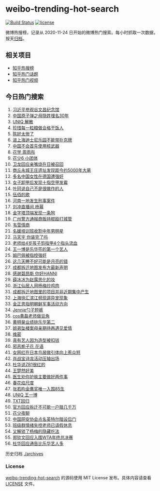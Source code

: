 # weibo-trending-hot-search

[![Build Status](https://github.com/justjavac/weibo-trending-hot-search/workflows/ci/badge.svg?branch=master)](https://github.com/justjavac/weibo-trending-hot-search/actions)
[![license](https://img.shields.io/github/license/justjavac/weibo-trending-hot-search)](https://github.com/justjavac/weibo-trending-hot-search/blob/master/LICENSE)

微博热搜榜，记录从 2020-11-24 日开始的微博热门搜索。每小时抓取一次数据，按天[归档](./archives)。

## 相关项目

- [知乎热搜榜](https://github.com/justjavac/zhihu-trending-top-search)
- [知乎热门话题](https://github.com/justjavac/zhihu-trending-hot-questions)
- [知乎热门视频](https://github.com/justjavac/zhihu-trending-hot-video)

## 今日热门搜索

<!-- BEGIN -->
<!-- 最后更新时间 Thu Oct 17 2024 01:15:46 GMT+0800 (China Standard Time) -->

1. [习近平参观谷文昌纪念馆](https://s.weibo.com//weibo?q=%23%E4%B9%A0%E8%BF%91%E5%B9%B3%E5%8F%82%E8%A7%82%E8%B0%B7%E6%96%87%E6%98%8C%E7%BA%AA%E5%BF%B5%E9%A6%86%23&Refer=new_time)
1. [中国原子弹之母隐姓埋名30年](https://s.weibo.com//weibo?q=%23%E4%B8%AD%E5%9B%BD%E5%8E%9F%E5%AD%90%E5%BC%B9%E4%B9%8B%E6%AF%8D%E9%9A%90%E5%A7%93%E5%9F%8B%E5%90%8D30%E5%B9%B4%23&t=31&band_rank=35&Refer=top)
1. [UNIQ 解散](https://s.weibo.com//weibo?q=UNIQ%20%E8%A7%A3%E6%95%A3&t=31&band_rank=1&Refer=top)
1. [珍惜每一粒粮做合格干饭人](https://s.weibo.com//weibo?q=%23%E7%8F%8D%E6%83%9C%E6%AF%8F%E4%B8%80%E7%B2%92%E7%B2%AE%E5%81%9A%E5%90%88%E6%A0%BC%E5%B9%B2%E9%A5%AD%E4%BA%BA%23&t=31&band_rank=3&Refer=top)
1. [陈好太惨了](https://s.weibo.com//weibo?q=%E9%99%88%E5%A5%BD%E5%A4%AA%E6%83%A8%E4%BA%86&t=31&band_rank=4&Refer=top)
1. [进上海迪士尼乐园不能带扑克牌](https://s.weibo.com//weibo?q=%23%E8%BF%9B%E4%B8%8A%E6%B5%B7%E8%BF%AA%E5%A3%AB%E5%B0%BC%E4%B9%90%E5%9B%AD%E4%B8%8D%E8%83%BD%E5%B8%A6%E6%89%91%E5%85%8B%E7%89%8C%23&t=31&band_rank=5&Refer=top)
1. [中国不会首先使用核武器](https://s.weibo.com//weibo?q=%23%E4%B8%AD%E5%9B%BD%E4%B8%8D%E4%BC%9A%E9%A6%96%E5%85%88%E4%BD%BF%E7%94%A8%E6%A0%B8%E6%AD%A6%E5%99%A8%23&t=31&band_rank=2&Refer=top)
1. [花学 周雨彤](https://s.weibo.com//weibo?q=%E8%8A%B1%E5%AD%A6%20%E5%91%A8%E9%9B%A8%E5%BD%A4&t=31&band_rank=7&Refer=top)
1. [花少6 小团体](https://s.weibo.com//weibo?q=%E8%8A%B1%E5%B0%916%20%E5%B0%8F%E5%9B%A2%E4%BD%93&t=31&band_rank=8&Refer=top)
1. [卫龙回应亲嘴烧在日被召回](https://s.weibo.com//weibo?q=%23%E5%8D%AB%E9%BE%99%E5%9B%9E%E5%BA%94%E4%BA%B2%E5%98%B4%E7%83%A7%E5%9C%A8%E6%97%A5%E8%A2%AB%E5%8F%AC%E5%9B%9E%23&t=31&band_rank=9&Refer=top)
1. [商丘永城王庄遗址发现距今约5000年大墓](https://s.weibo.com//weibo?q=%23%E5%95%86%E4%B8%98%E6%B0%B8%E5%9F%8E%E7%8E%8B%E5%BA%84%E9%81%97%E5%9D%80%E5%8F%91%E7%8E%B0%E8%B7%9D%E4%BB%8A%E7%BA%A65000%E5%B9%B4%E5%A4%A7%E5%A2%93%23&t=31&band_rank=10&Refer=top)
1. [多名中国女性在德国遭强奸](https://s.weibo.com//weibo?q=%23%E5%A4%9A%E5%90%8D%E4%B8%AD%E5%9B%BD%E5%A5%B3%E6%80%A7%E5%9C%A8%E5%BE%B7%E5%9B%BD%E9%81%AD%E5%BC%BA%E5%A5%B8%23&t=31&band_rank=11&Refer=top)
1. [女子卸甲后发现十指空甲发霉](https://s.weibo.com//weibo?q=%23%E5%A5%B3%E5%AD%90%E5%8D%B8%E7%94%B2%E5%90%8E%E5%8F%91%E7%8E%B0%E5%8D%81%E6%8C%87%E7%A9%BA%E7%94%B2%E5%8F%91%E9%9C%89%23&t=31&band_rank=12&Refer=top)
1. [叶珂说自己不是很做作的人](https://s.weibo.com//weibo?q=%23%E5%8F%B6%E7%8F%82%E8%AF%B4%E8%87%AA%E5%B7%B1%E4%B8%8D%E6%98%AF%E5%BE%88%E5%81%9A%E4%BD%9C%E7%9A%84%E4%BA%BA%23&t=31&band_rank=13&Refer=top)
1. [伍佰的歌](https://s.weibo.com//weibo?q=%E4%BC%8D%E4%BD%B0%E7%9A%84%E6%AD%8C&t=31&band_rank=17&Refer=top)
1. [河南一地发生刑事案件](https://s.weibo.com//weibo?q=%23%E6%B2%B3%E5%8D%97%E4%B8%80%E5%9C%B0%E5%8F%91%E7%94%9F%E5%88%91%E4%BA%8B%E6%A1%88%E4%BB%B6%23&t=31&band_rank=15&Refer=top)
1. [刘冲直播间 杨幂](https://s.weibo.com//weibo?q=%E5%88%98%E5%86%B2%E7%9B%B4%E6%92%AD%E9%97%B4%20%E6%9D%A8%E5%B9%82&t=31&band_rank=16&Refer=top)
1. [金字塔顶端发现一条狗](https://s.weibo.com//weibo?q=%23%E9%87%91%E5%AD%97%E5%A1%94%E9%A1%B6%E7%AB%AF%E5%8F%91%E7%8E%B0%E4%B8%80%E6%9D%A1%E7%8B%97%23&t=31&band_rank=20&Refer=top)
1. [广州警方通报商贩持棍殴打城管](https://s.weibo.com//weibo?q=%23%E5%B9%BF%E5%B7%9E%E8%AD%A6%E6%96%B9%E9%80%9A%E6%8A%A5%E5%95%86%E8%B4%A9%E6%8C%81%E6%A3%8D%E6%AE%B4%E6%89%93%E5%9F%8E%E7%AE%A1%23&t=31&band_rank=29&Refer=top)
1. [韦雪情商](https://s.weibo.com//weibo?q=%E9%9F%A6%E9%9B%AA%E6%83%85%E5%95%86&t=31&band_rank=18&Refer=top)
1. [名媛培训班收割中年男明星](https://s.weibo.com//weibo?q=%23%E5%90%8D%E5%AA%9B%E5%9F%B9%E8%AE%AD%E7%8F%AD%E6%94%B6%E5%89%B2%E4%B8%AD%E5%B9%B4%E7%94%B7%E6%98%8E%E6%98%9F%23&t=31&band_rank=19&Refer=top)
1. [马天宇 你装完了吗](https://s.weibo.com//weibo?q=%E9%A9%AC%E5%A4%A9%E5%AE%87%20%E4%BD%A0%E8%A3%85%E5%AE%8C%E4%BA%86%E5%90%97&t=31&band_rank=21&Refer=top)
1. [老师给4岁孩子剪指甲4个指头流血](https://s.weibo.com//weibo?q=%23%E8%80%81%E5%B8%88%E7%BB%994%E5%B2%81%E5%AD%A9%E5%AD%90%E5%89%AA%E6%8C%87%E7%94%B24%E4%B8%AA%E6%8C%87%E5%A4%B4%E6%B5%81%E8%A1%80%23&t=31&band_rank=22&Refer=top)
1. [王一博是乐华签的第一个艺人](https://s.weibo.com//weibo?q=%23%E7%8E%8B%E4%B8%80%E5%8D%9A%E6%98%AF%E4%B9%90%E5%8D%8E%E7%AD%BE%E7%9A%84%E7%AC%AC%E4%B8%80%E4%B8%AA%E8%89%BA%E4%BA%BA%23&t=31&band_rank=23&Refer=top)
1. [姆巴佩被指控强奸](https://s.weibo.com//weibo?q=%23%E5%A7%86%E5%B7%B4%E4%BD%A9%E8%A2%AB%E6%8C%87%E6%8E%A7%E5%BC%BA%E5%A5%B8%23&t=31&band_rank=24&Refer=top)
1. [这几天睡不好可能是月亮的错](https://s.weibo.com//weibo?q=%23%E8%BF%99%E5%87%A0%E5%A4%A9%E7%9D%A1%E4%B8%8D%E5%A5%BD%E5%8F%AF%E8%83%BD%E6%98%AF%E6%9C%88%E4%BA%AE%E7%9A%84%E9%94%99%23&t=31&band_rank=23&Refer=top)
1. [成都拆迁地图发布方最新声明](https://s.weibo.com//weibo?q=%23%E6%88%90%E9%83%BD%E6%8B%86%E8%BF%81%E5%9C%B0%E5%9B%BE%E5%8F%91%E5%B8%83%E6%96%B9%E6%9C%80%E6%96%B0%E5%A3%B0%E6%98%8E%23&t=31&band_rank=6&Refer=top)
1. [感谢碧昂斯 你好HANNI](https://s.weibo.com//weibo?q=%E6%84%9F%E8%B0%A2%E7%A2%A7%E6%98%82%E6%96%AF%20%E4%BD%A0%E5%A5%BDHANNI&t=31&band_rank=33&Refer=top)
1. [薛冰冰为赵露思化的妆](https://s.weibo.com//weibo?q=%23%E8%96%9B%E5%86%B0%E5%86%B0%E4%B8%BA%E8%B5%B5%E9%9C%B2%E6%80%9D%E5%8C%96%E7%9A%84%E5%A6%86%23&t=31&band_rank=26&Refer=top)
1. [浙江仙居人用杨梅炒鸡肉](https://s.weibo.com//weibo?q=%23%E6%B5%99%E6%B1%9F%E4%BB%99%E5%B1%85%E4%BA%BA%E7%94%A8%E6%9D%A8%E6%A2%85%E7%82%92%E9%B8%A1%E8%82%89%23&t=31&band_rank=14&Refer=top)
1. [成都拆迁地图里的项目并非近期集中产生](https://s.weibo.com//weibo?q=%23%E6%88%90%E9%83%BD%E6%8B%86%E8%BF%81%E5%9C%B0%E5%9B%BE%E9%87%8C%E7%9A%84%E9%A1%B9%E7%9B%AE%E5%B9%B6%E9%9D%9E%E8%BF%91%E6%9C%9F%E9%9B%86%E4%B8%AD%E4%BA%A7%E7%94%9F%23&t=31&band_rank=30&Refer=top)
1. [上海徐汇滨江频现遛异宠现象](https://s.weibo.com//weibo?q=%23%E4%B8%8A%E6%B5%B7%E5%BE%90%E6%B1%87%E6%BB%A8%E6%B1%9F%E9%A2%91%E7%8E%B0%E9%81%9B%E5%BC%82%E5%AE%A0%E7%8E%B0%E8%B1%A1%23&t=31&band_rank=40&Refer=top)
1. [金正恩指明朝鲜军事活动方向](https://s.weibo.com//weibo?q=%E9%87%91%E6%AD%A3%E6%81%A9%E6%8C%87%E6%98%8E%E6%9C%9D%E9%B2%9C%E5%86%9B%E4%BA%8B%E6%B4%BB%E5%8A%A8%E6%96%B9%E5%90%91&t=31&band_rank=34&Refer=top)
1. [Jennie勺子短裤](https://s.weibo.com//weibo?q=%23Jennie%E5%8B%BA%E5%AD%90%E7%9F%AD%E8%A3%A4%23&t=31&band_rank=43&Refer=top)
1. [cos黄磊老师做豆角](https://s.weibo.com//weibo?q=%23cos%E9%BB%84%E7%A3%8A%E8%80%81%E5%B8%88%E5%81%9A%E8%B1%86%E8%A7%92%23&t=31&band_rank=34&Refer=top)
1. [黄明昊业绩排乐华第二](https://s.weibo.com//weibo?q=%23%E9%BB%84%E6%98%8E%E6%98%8A%E4%B8%9A%E7%BB%A9%E6%8E%92%E4%B9%90%E5%8D%8E%E7%AC%AC%E4%BA%8C%23&t=31&band_rank=28&Refer=top)
1. [姐弟坠楼案母亲期待再遇见爱情](https://s.weibo.com//weibo?q=%23%E5%A7%90%E5%BC%9F%E5%9D%A0%E6%A5%BC%E6%A1%88%E6%AF%8D%E4%BA%B2%E6%9C%9F%E5%BE%85%E5%86%8D%E9%81%87%E8%A7%81%E7%88%B1%E6%83%85%23&t=31&band_rank=41&Refer=top)
1. [维密](https://s.weibo.com//weibo?q=%E7%BB%B4%E5%AF%86&t=31&band_rank=42&Refer=top)
1. [真有艺人因为造型被扣钱](https://s.weibo.com//weibo?q=%E7%9C%9F%E6%9C%89%E8%89%BA%E4%BA%BA%E5%9B%A0%E4%B8%BA%E9%80%A0%E5%9E%8B%E8%A2%AB%E6%89%A3%E9%92%B1&t=31&band_rank=39&Refer=top)
1. [邪恶栀子花 花语](https://s.weibo.com//weibo?q=%E9%82%AA%E6%81%B6%E6%A0%80%E5%AD%90%E8%8A%B1%20%E8%8A%B1%E8%AF%AD&t=31&band_rank=46&Refer=top)
1. [女网红在日本鸟居做引体向上惹众怒](https://s.weibo.com//weibo?q=%23%E5%A5%B3%E7%BD%91%E7%BA%A2%E5%9C%A8%E6%97%A5%E6%9C%AC%E9%B8%9F%E5%B1%85%E5%81%9A%E5%BC%95%E4%BD%93%E5%90%91%E4%B8%8A%E6%83%B9%E4%BC%97%E6%80%92%23&t=31&band_rank=31&Refer=top)
1. [肖战宝诗龙活动压轴出场](https://s.weibo.com//weibo?q=%23%E8%82%96%E6%88%98%E5%AE%9D%E8%AF%97%E9%BE%99%E6%B4%BB%E5%8A%A8%E5%8E%8B%E8%BD%B4%E5%87%BA%E5%9C%BA%23&t=31&band_rank=25&Refer=top)
1. [杜华说ZB1很红的](https://s.weibo.com//weibo?q=%23%E6%9D%9C%E5%8D%8E%E8%AF%B4ZB1%E5%BE%88%E7%BA%A2%E7%9A%84%23&t=31&band_rank=36&Refer=top)
1. [王楚然好美](https://s.weibo.com//weibo?q=%E7%8E%8B%E6%A5%9A%E7%84%B6%E5%A5%BD%E7%BE%8E&t=31&band_rank=37&Refer=top)
1. [医生劝你护肤主要做好两件事](https://s.weibo.com//weibo?q=%23%E5%8C%BB%E7%94%9F%E5%8A%9D%E4%BD%A0%E6%8A%A4%E8%82%A4%E4%B8%BB%E8%A6%81%E5%81%9A%E5%A5%BD%E4%B8%A4%E4%BB%B6%E4%BA%8B%23&t=31&band_rank=38&Refer=top)
1. [春花焰尺度](https://s.weibo.com//weibo?q=%23%E6%98%A5%E8%8A%B1%E7%84%B0%E5%B0%BA%E5%BA%A6%23&t=31&band_rank=30&Refer=top)
1. [张若昀金鹰奖唯一入围85生](https://s.weibo.com//weibo?q=%23%E5%BC%A0%E8%8B%A5%E6%98%80%E9%87%91%E9%B9%B0%E5%A5%96%E5%94%AF%E4%B8%80%E5%85%A5%E5%9B%B485%E7%94%9F%23&t=31&band_rank=48&Refer=top)
1. [UNIQ 王一博](https://s.weibo.com//weibo?q=UNIQ%20%E7%8E%8B%E4%B8%80%E5%8D%9A&t=31&band_rank=44&Refer=top)
1. [TXT回归](https://s.weibo.com//weibo?q=TXT%E5%9B%9E%E5%BD%92&t=31&band_rank=27&Refer=top)
1. [官方回应拆迁不可能一户赔几千万](https://s.weibo.com//weibo?q=%23%E5%AE%98%E6%96%B9%E5%9B%9E%E5%BA%94%E6%8B%86%E8%BF%81%E4%B8%8D%E5%8F%AF%E8%83%BD%E4%B8%80%E6%88%B7%E8%B5%94%E5%87%A0%E5%8D%83%E4%B8%87%23&t=31&band_rank=49&Refer=top)
1. [花少夜聊](https://s.weibo.com//weibo?q=%E8%8A%B1%E5%B0%91%E5%A4%9C%E8%81%8A&t=31&band_rank=47&Refer=top)
1. [中国网安协会点名英特尔暗设后门](https://s.weibo.com//weibo?q=%23%E4%B8%AD%E5%9B%BD%E7%BD%91%E5%AE%89%E5%8D%8F%E4%BC%9A%E7%82%B9%E5%90%8D%E8%8B%B1%E7%89%B9%E5%B0%94%E6%9A%97%E8%AE%BE%E5%90%8E%E9%97%A8%23&t=31&band_rank=10&Refer=top)
1. [班级群情绪失控老师已请假休息](https://s.weibo.com//weibo?q=%23%E7%8F%AD%E7%BA%A7%E7%BE%A4%E6%83%85%E7%BB%AA%E5%A4%B1%E6%8E%A7%E8%80%81%E5%B8%88%E5%B7%B2%E8%AF%B7%E5%81%87%E4%BC%91%E6%81%AF%23&t=31&band_rank=22&Refer=top)
1. [又解锁了杨梅的隐藏吃法](https://s.weibo.com//weibo?q=%23%E5%8F%88%E8%A7%A3%E9%94%81%E4%BA%86%E6%9D%A8%E6%A2%85%E7%9A%84%E9%9A%90%E8%97%8F%E5%90%83%E6%B3%95%23&t=31&band_rank=32&Refer=top)
1. [郑钦文回应入围WTA年终总决赛](https://s.weibo.com//weibo?q=%23%E9%83%91%E9%92%A6%E6%96%87%E5%9B%9E%E5%BA%94%E5%85%A5%E5%9B%B4WTA%E5%B9%B4%E7%BB%88%E6%80%BB%E5%86%B3%E8%B5%9B%23&t=31&band_rank=45&Refer=top)
1. [杜华回应通告比乐华艺人多](https://s.weibo.com//weibo?q=%23%E6%9D%9C%E5%8D%8E%E5%9B%9E%E5%BA%94%E9%80%9A%E5%91%8A%E6%AF%94%E4%B9%90%E5%8D%8E%E8%89%BA%E4%BA%BA%E5%A4%9A%23&t=31&band_rank=50&Refer=top)

<!-- END -->

历史归档 [./archives](./archives)

### License

[weibo-trending-hot-search](https://github.com/justjavac/weibo-trending-hot-search) 的源码使用 MIT License
发布。具体内容请查看 [LICENSE](./LICENSE) 文件。
